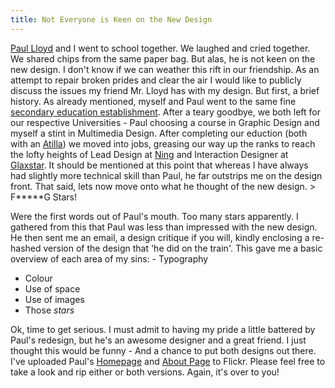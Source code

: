 ```yaml
---
title: Not Everyone is Keen on the New Design
---
```

[Paul Lloyd](http://lloydyweb.com) and I went to school together. We laughed and cried together. We shared chips from the same paper bag. But alas, he is not keen on the new design. I don't know if we can weather this rift in our friendship. As an attempt to repair broken prides and clear the air I would like to publicly discuss the issues my friend Mr. Lloyd has with my design. But first, a brief history. As already mentioned, myself and Paul went to the same fine [secondary education establishment](http://www.brownhills.walsall.sch.uk/). After a teary goodbye, we both left for our respective Universities - Paul choosing a course in Graphic Design and myself a stint in Multimedia Design. After completing our eduction (both with an [Atilla](http://en.wikipedia.org/wiki/British_undergraduate_degree_classification#Undergraduate_degree_honours_slang)) we moved into jobs, greasing our way up the ranks to reach the lofty heights of Lead Design at [Ning](http://ning.com) and Interaction Designer at [Glaxstar](http://glaxstar.com). It should be mentioned at this point that whereas I have always had slightly more technical skill than Paul, he far outstrips me on the design front. That said, lets now move onto what he thought of the new design. > F*****G Stars!

 Were the first words out of Paul's mouth. Too many stars apparently. I gathered from this that Paul was less than impressed with the new design. He then sent me an email, a design critique if you will, kindly enclosing a re-hashed version of the design that 'he did on the train'. This gave me a basic overview of each area of my sins: - Typography
- Colour
- Use of space
- Use of images
- Those *stars*

 Ok, time to get serious. I must admit to having my pride a little battered by Paul's redesign, but he's an awesome designer and a great friend. I just thought this would be funny - And a chance to put both designs out there. I've uploaded Paul's [Homepage](http://www.flickr.com/photos/roobottom/1436576069/in/photostream/) and [About Page](http://www.flickr.com/photos/roobottom/1436574505/) to Flickr. Please feel free to take a look and rip either or both versions. Again, it's over to you!